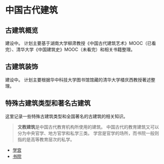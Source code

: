 # 中国古代建筑

## 古建筑概览

建设中。
计划主要基于湖南大学柳肃教授《中国古代建筑艺术》MOOC（已看完）、清华大学《中国建筑史》MOOC（未看完）和相关书籍整理。

## 古建筑装饰

建设中。
计划主要根据华中科技大学图书馆馆藏的清华大学楼庆西教授著述整理。

## 特殊古建筑类型和著名古建筑

这里记录一些特殊古建筑类型和全国著名的古建筑的相关知识。

>**文教建筑**是中国古代教育机构所使用的建筑。
>中国古代的教育建筑又可以分为中央官学、地方官学和私学三类。
>学宫是官学的场所，而书院一般则指的是高等教育层次的私学。

* [学宫](gujianzhu/xuegong.md)
* [书院](gujianzhu/shuyuan.md)